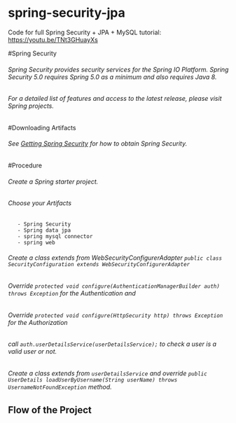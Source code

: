 # spring-security-jpa
Code for full Spring Security + JPA + MySQL tutorial:  https://youtu.be/TNt3GHuayXs


#Spring Security
###### Spring Security provides security services for the Spring IO Platform. Spring Security 5.0 requires Spring 5.0 as a minimum and also requires Java 8.
###### For a detailed list of features and access to the latest release, please visit Spring projects.

#Downloading Artifacts
###### See [Getting Spring Security](https://docs.spring.io/spring-security/site/docs/current/reference/html5/#getting) for how to obtain Spring Security.

#Procedure
###### Create a Spring starter project.
###### Choose your Artifacts
       - Spring Security
       - Spring data jpa
       - spring mysql connector
       - spring web
###### Create a class extends from WebSecurityConfigurerAdapter `public class SecurityConfiguration extends WebSecurityConfigurerAdapter`
###### Override `protected void configure(AuthenticationManagerBuilder auth) throws Exception` for the Authentication and 
###### Override `protected void configure(HttpSecurity http) throws Exception` for the Authorization
###### call `auth.userDetailsService(userDetailsService);` to check a user is a valid user or not.
###### Create a class extends from `userDetailsService` and override `public UserDetails loadUserByUsername(String userName) throws UsernameNotFoundException` method.
## Flow of the Project
###### 
